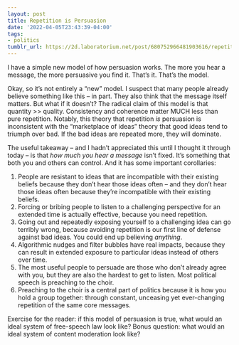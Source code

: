 ```yaml
---
layout: post
title: Repetition is Persuasion
date: '2022-04-05T23:43:39-04:00'
tags:
- politics
tumblr_url: https://2d.laboratorium.net/post/680752966481903616/repetition-is-persuasion
---
```

I have a simple new model of how persuasion works. The more you hear a message, the more persuasive you find it. That’s it. That’s the model.

Okay, so it’s not entirely a “new” model. I suspect that many people already believe something like this – in part. They also think that the message itself matters. But what if it doesn’t? The radical claim of this model is that quantity \>\> quality. Consistency and coherence matter MUCH less than pure repetition. Notably, this theory that repetition _is_ persuasion is inconsistent with the “marketplace of ideas” theory that good ideas tend to triumph over bad. If the bad ideas are repeated more, they will dominate.

The useful takeaway – and I hadn’t appreciated this until I thought it through today – is that _how much you hear a message_ isn’t fixed. It’s something that both you and others can control. And it has some important corollaries:

1. People are resistant to ideas that are incompatible with their existing beliefs because they don’t hear those ideas often – and they don’t hear those ideas often because they’re incompatible with their existing beliefs.
2. Forcing or bribing people to listen to a challenging perspective for an extended time is actually effective, because you need repetition.
3. Going out and repeatedly exposing yourself to a challenging idea can go terribly wrong, because avoiding repetition is our first line of defense against bad ideas. You could end up believing _anything_.
4. Algorithmic nudges and filter bubbles have real impacts, because they can result in extended exposure to particular ideas instead of others over time.
5. The most useful people to persuade are those who don’t already agree with you, but they are also the hardest to get to listen. Most political speech is preaching to the choir.
6. Preaching to the choir is a central part of politics because it is how you hold a group together: through constant, unceasing yet ever-changing repetition of the same core messages.

Exercise for the reader: if this model of persuasion is true, what would an ideal system of free-speech law look like? Bonus question: what would an ideal system of content moderation look like?


